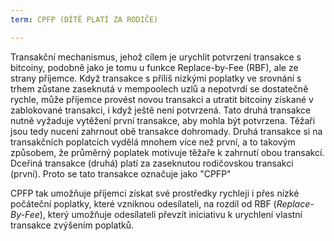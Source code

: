```yaml
---
term: CPFP (DÍTĚ PLATÍ ZA RODIČE)

---
```

Transakční mechanismus, jehož cílem je urychlit potvrzení transakce s bitcoiny, podobně jako je tomu u funkce Replace-by-Fee (RBF), ale ze strany příjemce. Když transakce s příliš nízkými poplatky ve srovnání s trhem zůstane zaseknutá v mempoolech uzlů a nepotvrdí se dostatečně rychle, může příjemce provést novou transakci a utratit bitcoiny získané v zablokované transakci, i když ještě není potvrzená. Tato druhá transakce nutně vyžaduje vytěžení první transakce, aby mohla být potvrzena. Těžaři jsou tedy nuceni zahrnout obě transakce dohromady. Druhá transakce si na transakčních poplatcích vydělá mnohem více než první, a to takovým způsobem, že průměrný poplatek motivuje těžaře k zahrnutí obou transakcí. Dceřiná transakce (druhá) platí za zaseknutou rodičovskou transakci (první). Proto se tato transakce označuje jako "CPFP"

CPFP tak umožňuje příjemci získat své prostředky rychleji i přes nízké počáteční poplatky, které vzniknou odesílateli, na rozdíl od RBF (*Replace-By-Fee*), který umožňuje odesílateli převzít iniciativu k urychlení vlastní transakce zvýšením poplatků.